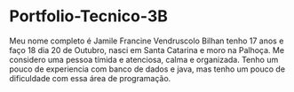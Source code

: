 # Portfolio-Tecnico-3B

Meu nome completo é Jamile Francine Vendruscolo Bilhan tenho 17 anos e faço 18 dia 20 de Outubro, nasci em Santa Catarina e moro na Palhoça. Me considero uma pessoa tímida e atenciosa, calma e organizada. Tenho um pouco de experiencia com banco de dados e java, mas tenho um pouco de dificuldade com essa área de programação. 
